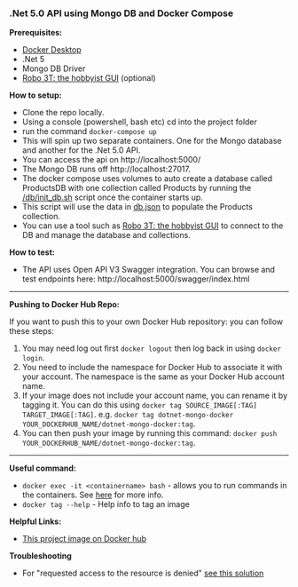 ### .Net 5.0 API using Mongo DB and Docker Compose

**Prerequisites:**
- [Docker Desktop](https://www.docker.com/products/docker-desktop)
- .Net 5
- Mongo DB Driver
- [Robo 3T: the hobbyist GUI](https://robomongo.org/download) (optional)


**How to setup:**

- Clone the repo locally.
- Using a console (powershell, bash etc) cd into the project folder
- run the command `docker-compose up`
- This will spin up two separate containers. One for the Mongo database and another for the .Net 5.0 API.  
- You can access the api on http://localhost:5000/
- The Mongo DB runs off http://localhost:27017.  
- The docker compose uses volumes to auto create a database called ProductsDB with one collection called Products by running the [/db/init_db.sh](project/db/init_db.sh) script once the container starts up.
- This script will use the data in [db.json](project/db/dump/db.json) to populate the Products collection.
- You can use a tool such as [Robo 3T: the hobbyist GUI](https://robomongo.org/download) to connect to the DB and manage the database and collections.


**How to test:**

- The API uses Open API V3 Swagger integration.  You can browse and test endpoints here: http://localhost:5000/swagger/index.html
___

**Pushing to Docker Hub Repo:**

If you want to push this to your own Docker Hub repository: you can follow these steps:

1. You may need log out first `docker logout` then log back in using `docker login`.
2. You need to include the namespace for Docker Hub to associate it with your account.  The namespace is the same as your Docker Hub account name.
3. If your image does not include your account name, you can rename it by tagging it. You can do this using `docker tag SOURCE_IMAGE[:TAG] TARGET_IMAGE[:TAG]`. e.g. `docker tag dotnet-mongo-docker YOUR_DOCKERHUB_NAME/dotnet-mongo-docker:tag`.
4. You can then push your image by running this command: `docker push YOUR_DOCKERHUB_NAME/dotnet-mongo-docker:tag`.

___
**Useful command:**

- `docker exec -it <containername> bash` - allows you to run commands in the containers. See [here](https://docs.docker.com/engine/reference/commandline/exec/) for more info.
- `docker tag --help` - Help info to tag an image

**Helpful Links:**
- [This project image on Docker hub](https://hub.docker.com/repository/docker/loanburger/dotnet-mongo-docker/general)

**Troubleshooting**

- For "requested access to the resource is denied" [see this solution](https://stackoverflow.com/questions/41984399/denied-requested-access-to-the-resource-is-denied-docker)



